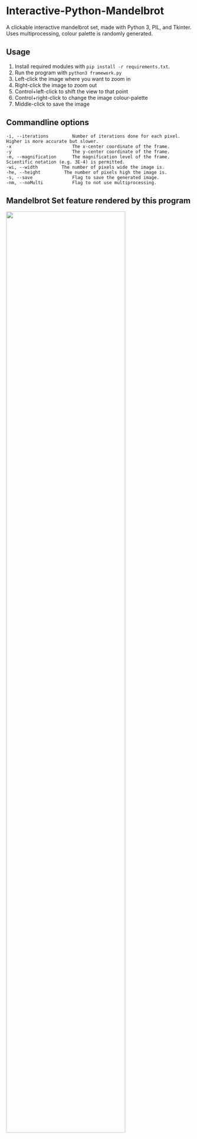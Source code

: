 # Interactive-Python-Mandelbrot
A clickable interactive mandelbrot set, made with Python 3, PIL, and Tkinter. Uses multiprocessing, colour palette is randomly generated.

## Usage
1. Install required modules with `pip install -r requirements.txt`.
2. Run the program with `python3 framework.py`
3. Left-click the image where you want to zoom in
4. Right-click the image to zoom out
5. Control+left-click to shift the view to that point
6. Control+right-click to change the image colour-palette
6. Middle-click to save the image

## Commandline options
    -i, --iterations         Number of iterations done for each pixel. Higher is more accurate but slower.
    -x                       The x-center coordinate of the frame.
    -y                       The y-center coordinate of the frame.
    -m, --magnification      The magnification level of the frame. Scientific notation (e.g. 3E-4) is permitted.
    -wi, --width         The number of pixels wide the image is.
    -he, --height         The number of pixels high the image is.
    -s, --save               Flag to save the generated image.
    -nm, --noMulti           Flag to not use multiprocessing.

## Mandelbrot Set feature rendered by this program
<img src="https://raw.githubusercontent.com/rosslh/Interactive-Python-Mandelbrot/master/pictures/image.png" width="80%">
